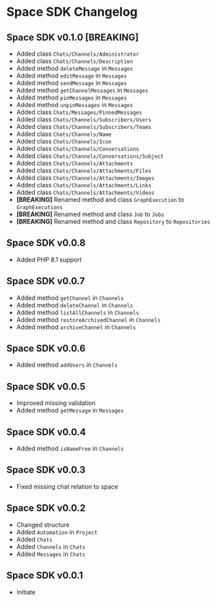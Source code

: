 # Space SDK Changelog

## Space SDK v0.1.0 [BREAKING]

- Added class `Chats/Channels/Administrator`
- Added class `Chats/Channels/Description`
- Added method `deleteMessage` in `Messages`
- Added method `editMessage` in `Messages`
- Added method `sendMessage` in `Messages`
- Added method `getChannelMessages` in `Messages`
- Added method `pinMessages` in `Messages`
- Added method `unpinMessages` in `Messages`
- Added class `Chats/Messages/PinnedMessages`
- Added class `Chats/Channels/Subscribers/Users`
- Added class `Chats/Channels/Subscribers/Teams`
- Added class `Chats/Channels/Name`
- Added class `Chats/Channels/Icon`
- Added class `Chats/Channels/Conversations`
- Added class `Chats/Channels/Conversations/Subject`
- Added class `Chats/Channels/Attachments`
- Added class `Chats/Channels/Attachments/Files`
- Added class `Chats/Channels/Attachments/Images`
- Added class `Chats/Channels/Attachments/Links`
- Added class `Chats/Channels/Attachments/Videos`
- **[BREAKING]** Renamed method and class `GraphExecution` to `GraphExecutions`
- **[BREAKING]** Renamed method and class `Job` to `Jobs`
- **[BREAKING]** Renamed method and class `Repository` to `Repositories`

## Space SDK v0.0.8

- Added PHP 8.1 support

## Space SDK v0.0.7

- Added method `getChannel` in `Channels`
- Added method `deleteChannel` in `Channels`
- Added method `listAllChannels` in `Channels`
- Added method `restoreArchivedChannel` in `Channels`
- Added method `archiveChannel` in `Channels`

## Space SDK v0.0.6

- Added method `addUsers` in `Channels`

## Space SDK v0.0.5

- Improved missing validation
- Added method `getMessage` in `Messages`

## Space SDK v0.0.4

- Added method `isNameFree` in `Channels`

## Space SDK v0.0.3

- Fixed missing chat relation to space

## Space SDK v0.0.2

- Changed structure
- Added `Automation` in `Project`
- Added `Chats`
- Added `Channels` in `Chats`
- Added `Messages` in `Chats`

## Space SDK v0.0.1

- Initiate